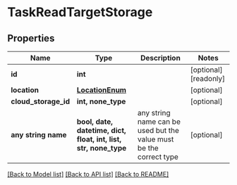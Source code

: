 # TaskReadTargetStorage


## Properties
Name | Type | Description | Notes
------------ | ------------- | ------------- | -------------
**id** | **int** |  | [optional] [readonly] 
**location** | [**LocationEnum**](LocationEnum.md) |  | [optional] 
**cloud_storage_id** | **int, none_type** |  | [optional] 
**any string name** | **bool, date, datetime, dict, float, int, list, str, none_type** | any string name can be used but the value must be the correct type | [optional]

[[Back to Model list]](../README.md#documentation-for-models) [[Back to API list]](../README.md#documentation-for-api-endpoints) [[Back to README]](../README.md)


